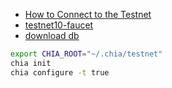 - [How to Connect to the Testnet](https://github.com/Chia-Network/chia-blockchain/wiki/How-to-Connect-to-the-Testnet)
- [testnet10-faucet](https://testnet10-faucet.chia.net/)
- [download db](https://downloads.chia.net/testnet10/)

``` sh
export CHIA_ROOT="~/.chia/testnet"
chia init
chia configure -t true
```
